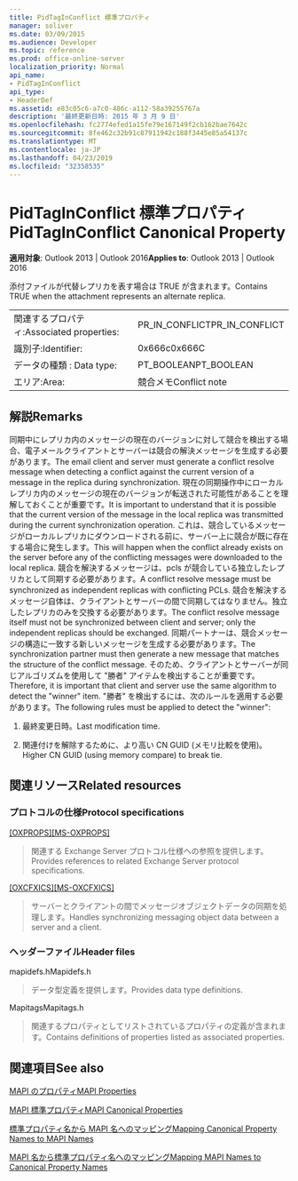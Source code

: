 ```yaml
---
title: PidTagInConflict 標準プロパティ
manager: soliver
ms.date: 03/09/2015
ms.audience: Developer
ms.topic: reference
ms.prod: office-online-server
localization_priority: Normal
api_name:
- PidTagInConflict
api_type:
- HeaderDef
ms.assetid: e83c05c6-a7c0-486c-a112-58a39255767a
description: '最終更新日時: 2015 年 3 月 9 日'
ms.openlocfilehash: fc2774efed1a15fe79e167149f2cb162bae7642c
ms.sourcegitcommit: 8fe462c32b91c87911942c188f3445e85a54137c
ms.translationtype: MT
ms.contentlocale: ja-JP
ms.lasthandoff: 04/23/2019
ms.locfileid: "32358535"
---
```

# <a name="pidtaginconflict-canonical-property"></a><span data-ttu-id="5099a-103">PidTagInConflict 標準プロパティ</span><span class="sxs-lookup"><span data-stu-id="5099a-103">PidTagInConflict Canonical Property</span></span>

  
  
<span data-ttu-id="5099a-104">**適用対象**: Outlook 2013 | Outlook 2016</span><span class="sxs-lookup"><span data-stu-id="5099a-104">**Applies to**: Outlook 2013 | Outlook 2016</span></span> 
  
<span data-ttu-id="5099a-105">添付ファイルが代替レプリカを表す場合は TRUE が含まれます。</span><span class="sxs-lookup"><span data-stu-id="5099a-105">Contains TRUE when the attachment represents an alternate replica.</span></span>
  
|||
|:-----|:-----|
|<span data-ttu-id="5099a-106">関連するプロパティ:</span><span class="sxs-lookup"><span data-stu-id="5099a-106">Associated properties:</span></span>  <br/> |<span data-ttu-id="5099a-107">PR_IN_CONFLICT</span><span class="sxs-lookup"><span data-stu-id="5099a-107">PR_IN_CONFLICT</span></span>  <br/> |
|<span data-ttu-id="5099a-108">識別子:</span><span class="sxs-lookup"><span data-stu-id="5099a-108">Identifier:</span></span>  <br/> |<span data-ttu-id="5099a-109">0x666c</span><span class="sxs-lookup"><span data-stu-id="5099a-109">0x666C</span></span>  <br/> |
|<span data-ttu-id="5099a-110">データの種類 : </span><span class="sxs-lookup"><span data-stu-id="5099a-110">Data type:</span></span>  <br/> |<span data-ttu-id="5099a-111">PT_BOOLEAN</span><span class="sxs-lookup"><span data-stu-id="5099a-111">PT_BOOLEAN</span></span>  <br/> |
|<span data-ttu-id="5099a-112">エリア:</span><span class="sxs-lookup"><span data-stu-id="5099a-112">Area:</span></span>  <br/> |<span data-ttu-id="5099a-113">競合メモ</span><span class="sxs-lookup"><span data-stu-id="5099a-113">Conflict note</span></span>  <br/> |
   
## <a name="remarks"></a><span data-ttu-id="5099a-114">解説</span><span class="sxs-lookup"><span data-stu-id="5099a-114">Remarks</span></span>

<span data-ttu-id="5099a-115">同期中にレプリカ内のメッセージの現在のバージョンに対して競合を検出する場合、電子メールクライアントとサーバーは競合の解決メッセージを生成する必要があります。</span><span class="sxs-lookup"><span data-stu-id="5099a-115">The email client and server must generate a conflict resolve message when detecting a conflict against the current version of a message in the replica during synchronization.</span></span> <span data-ttu-id="5099a-116">現在の同期操作中にローカルレプリカ内のメッセージの現在のバージョンが転送された可能性があることを理解しておくことが重要です。</span><span class="sxs-lookup"><span data-stu-id="5099a-116">It is important to understand that it is possible that the current version of the message in the local replica was transmitted during the current synchronization operation.</span></span> <span data-ttu-id="5099a-117">これは、競合しているメッセージがローカルレプリカにダウンロードされる前に、サーバー上に競合が既に存在する場合に発生します。</span><span class="sxs-lookup"><span data-stu-id="5099a-117">This will happen when the conflict already exists on the server before any of the conflicting messages were downloaded to the local replica.</span></span> <span data-ttu-id="5099a-118">競合を解決するメッセージは、pcls が競合している独立したレプリカとして同期する必要があります。</span><span class="sxs-lookup"><span data-stu-id="5099a-118">A conflict resolve message must be synchronized as independent replicas with conflicting PCLs.</span></span> <span data-ttu-id="5099a-119">競合を解決するメッセージ自体は、クライアントとサーバーの間で同期してはなりません。独立したレプリカのみを交換する必要があります。</span><span class="sxs-lookup"><span data-stu-id="5099a-119">The conflict resolve message itself must not be synchronized between client and server; only the independent replicas should be exchanged.</span></span> <span data-ttu-id="5099a-120">同期パートナーは、競合メッセージの構造に一致する新しいメッセージを生成する必要があります。</span><span class="sxs-lookup"><span data-stu-id="5099a-120">The synchronization partner must then generate a new message that matches the structure of the conflict message.</span></span> <span data-ttu-id="5099a-121">そのため、クライアントとサーバーが同じアルゴリズムを使用して "勝者" アイテムを検出することが重要です。</span><span class="sxs-lookup"><span data-stu-id="5099a-121">Therefore, it is important that client and server use the same algorithm to detect the "winner" item.</span></span> <span data-ttu-id="5099a-122">"勝者" を検出するには、次のルールを適用する必要があります。</span><span class="sxs-lookup"><span data-stu-id="5099a-122">The following rules must be applied to detect the "winner":</span></span>
  
1. <span data-ttu-id="5099a-123">最終変更日時。</span><span class="sxs-lookup"><span data-stu-id="5099a-123">Last modification time.</span></span>
    
2. <span data-ttu-id="5099a-124">関連付けを解除するために、より高い CN GUID (メモリ比較を使用)。</span><span class="sxs-lookup"><span data-stu-id="5099a-124">Higher CN GUID (using memory compare) to break tie.</span></span>
    
## <a name="related-resources"></a><span data-ttu-id="5099a-125">関連リソース</span><span class="sxs-lookup"><span data-stu-id="5099a-125">Related resources</span></span>

### <a name="protocol-specifications"></a><span data-ttu-id="5099a-126">プロトコルの仕様</span><span class="sxs-lookup"><span data-stu-id="5099a-126">Protocol specifications</span></span>

<span data-ttu-id="5099a-127">[[OXPROPS]](https://msdn.microsoft.com/library/f6ab1613-aefe-447d-a49c-18217230b148%28Office.15%29.aspx)</span><span class="sxs-lookup"><span data-stu-id="5099a-127">[[MS-OXPROPS]](https://msdn.microsoft.com/library/f6ab1613-aefe-447d-a49c-18217230b148%28Office.15%29.aspx)</span></span>
  
> <span data-ttu-id="5099a-128">関連する Exchange Server プロトコル仕様への参照を提供します。</span><span class="sxs-lookup"><span data-stu-id="5099a-128">Provides references to related Exchange Server protocol specifications.</span></span>
    
<span data-ttu-id="5099a-129">[[OXCFXICS]](https://msdn.microsoft.com/library/b9752f3d-d50d-44b8-9e6b-608a117c8532%28Office.15%29.aspx)</span><span class="sxs-lookup"><span data-stu-id="5099a-129">[[MS-OXCFXICS]](https://msdn.microsoft.com/library/b9752f3d-d50d-44b8-9e6b-608a117c8532%28Office.15%29.aspx)</span></span>
  
> <span data-ttu-id="5099a-130">サーバーとクライアントの間でメッセージオブジェクトデータの同期を処理します。</span><span class="sxs-lookup"><span data-stu-id="5099a-130">Handles synchronizing messaging object data between a server and a client.</span></span>
    
### <a name="header-files"></a><span data-ttu-id="5099a-131">ヘッダーファイル</span><span class="sxs-lookup"><span data-stu-id="5099a-131">Header files</span></span>

<span data-ttu-id="5099a-132">mapidefs.h</span><span class="sxs-lookup"><span data-stu-id="5099a-132">Mapidefs.h</span></span>
  
> <span data-ttu-id="5099a-133">データ型定義を提供します。</span><span class="sxs-lookup"><span data-stu-id="5099a-133">Provides data type definitions.</span></span>
    
<span data-ttu-id="5099a-134">Mapitags</span><span class="sxs-lookup"><span data-stu-id="5099a-134">Mapitags.h</span></span>
  
> <span data-ttu-id="5099a-135">関連するプロパティとしてリストされているプロパティの定義が含まれます。</span><span class="sxs-lookup"><span data-stu-id="5099a-135">Contains definitions of properties listed as associated properties.</span></span>
    
## <a name="see-also"></a><span data-ttu-id="5099a-136">関連項目</span><span class="sxs-lookup"><span data-stu-id="5099a-136">See also</span></span>



[<span data-ttu-id="5099a-137">MAPI のプロパティ</span><span class="sxs-lookup"><span data-stu-id="5099a-137">MAPI Properties</span></span>](mapi-properties.md)
  
[<span data-ttu-id="5099a-138">MAPI 標準プロパティ</span><span class="sxs-lookup"><span data-stu-id="5099a-138">MAPI Canonical Properties</span></span>](mapi-canonical-properties.md)
  
[<span data-ttu-id="5099a-139">標準プロパティ名から MAPI 名へのマッピング</span><span class="sxs-lookup"><span data-stu-id="5099a-139">Mapping Canonical Property Names to MAPI Names</span></span>](mapping-canonical-property-names-to-mapi-names.md)
  
[<span data-ttu-id="5099a-140">MAPI 名から標準プロパティ名へのマッピング</span><span class="sxs-lookup"><span data-stu-id="5099a-140">Mapping MAPI Names to Canonical Property Names</span></span>](mapping-mapi-names-to-canonical-property-names.md)

